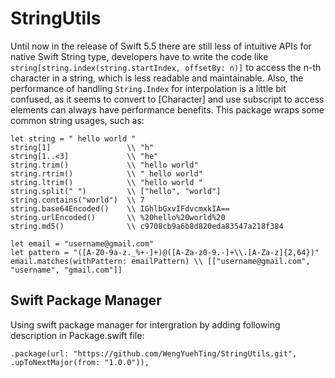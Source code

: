 # StringUtils

Until now in the release of Swift 5.5 there are still less of intuitive APIs for native Swift String type,
developers have to write the code like ``` string[string.index(string.startIndex, offsetBy: n)] ``` to access the n-th character in a string,
which is less readable and maintainable. Also, the performance of handling ``` String.Index ``` for interpolation is a little bit confused, 
as it seems to convert to [Character] and use subscript to access elements can always have performance benefits. 
This package wraps some common string usages, such as: 

```
let string = " hello world "
string[1]                 \\ "h"
string[1..<3]             \\ "he"
string.trim()             \\ "hello world"
string.rtrim()            \\ " hello world"
string.ltrim()            \\ "hello world "
string.split(" ")         \\ ["hello", "world"]
string.contains("world")  \\ 7
string.base64Encoded()    \\ IGhlbGxvIFdvcmxkIA==
string.urlEncoded()       \\ %20hello%20world%20
string.md5()              \\ c9708cb9a6b8d820eda83547a218f384

let email = "username@gmail.com"
let pattern = "([A-Z0-9a-z._%+-]+)@([A-Za-z0-9.-]+\\.[A-Za-z]{2,64})"
email.matches(withPattern: emailPattern) \\ [["username@gmail.com", "username", "gmail.com"]]
```

## Swift Package Manager
Using swift package manager for intergration by adding following description in Package.swift file: 
```
.package(url: "https://github.com/WengYuehTing/StringUtils.git", .upToNextMajor(from: "1.0.0")),
```
